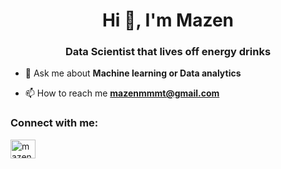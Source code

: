 <h1 align="center">Hi 👋, I'm Mazen</h1>
<h3 align="center">Data Scientist that lives off energy drinks</h3>

- 💬 Ask me about **Machine learning or Data analytics**

- 📫 How to reach me **mazenmmmt@gmail.com**

<h3 align="left">Connect with me:</h3>
<p align="left">
<a href="https://linkedin.com/in/mazenmobtasem" target="blank"><img align="center" src="https://raw.githubusercontent.com/rahuldkjain/github-profile-readme-generator/master/src/images/icons/Social/linked-in-alt.svg" alt="mazenmobtasem" height="30" width="40" /></a>
</p>
